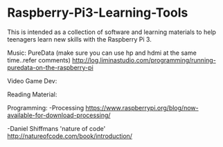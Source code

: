# Raspberry-Pi3-Learning-Tools

This is intended as a collection of software and learning materials to help teenagers learn new skills with the Raspberry Pi 3.  

Music:
PureData (make sure you can use hp and hdmi at the same time..refer comments) http://log.liminastudio.com/programming/running-puredata-on-the-raspberry-pi


Video Game Dev:


Reading Material:


Programming:
-Processing https://www.raspberrypi.org/blog/now-available-for-download-processing/

-Daniel Shiffmans 'nature of code' http://natureofcode.com/book/introduction/  
